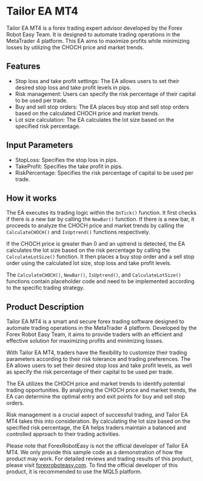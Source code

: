 # Tailor EA MT4

Tailor EA MT4 is a forex trading expert advisor developed by the Forex Robot Easy Team. It is designed to automate trading operations in the MetaTrader 4 platform. This EA aims to maximize profits while minimizing losses by utilizing the CHOCH price and market trends.

## Features

- Stop loss and take profit settings: The EA allows users to set their desired stop loss and take profit levels in pips.
- Risk management: Users can specify the risk percentage of their capital to be used per trade.
- Buy and sell stop orders: The EA places buy stop and sell stop orders based on the calculated CHOCH price and market trends.
- Lot size calculation: The EA calculates the lot size based on the specified risk percentage.

## Input Parameters

- StopLoss: Specifies the stop loss in pips.
- TakeProfit: Specifies the take profit in pips.
- RiskPercentage: Specifies the risk percentage of capital to be used per trade.

## How it works

The EA executes its trading logic within the `OnTick()` function. It first checks if there is a new bar by calling the `NewBar()` function. If there is a new bar, it proceeds to analyze the CHOCH price and market trends by calling the `CalculateCHOCH()` and `IsUptrend()` functions respectively.

If the CHOCH price is greater than 0 and an uptrend is detected, the EA calculates the lot size based on the risk percentage by calling the `CalculateLotSize()` function. It then places a buy stop order and a sell stop order using the calculated lot size, stop loss and take profit levels.

The `CalculateCHOCH()`, `NewBar()`, `IsUptrend()`, and `CalculateLotSize()` functions contain placeholder code and need to be implemented according to the specific trading strategy.

## Product Description

Tailor EA MT4 is a smart and secure forex trading software designed to automate trading operations in the MetaTrader 4 platform. Developed by the Forex Robot Easy Team, it aims to provide traders with an efficient and effective solution for maximizing profits and minimizing losses.

With Tailor EA MT4, traders have the flexibility to customize their trading parameters according to their risk tolerance and trading preferences. The EA allows users to set their desired stop loss and take profit levels, as well as specify the risk percentage of their capital to be used per trade.

The EA utilizes the CHOCH price and market trends to identify potential trading opportunities. By analyzing the CHOCH price and market trends, the EA can determine the optimal entry and exit points for buy and sell stop orders.

Risk management is a crucial aspect of successful trading, and Tailor EA MT4 takes this into consideration. By calculating the lot size based on the specified risk percentage, the EA helps traders maintain a balanced and controlled approach to their trading activities.

Please note that ForexRobotEasy is not the official developer of Tailor EA MT4. We only provide this sample code as a demonstration of how the product may work. For detailed reviews and trading results of this product, please visit [forexroboteasy.com](https://forexroboteasy.com/forex-robot-review/tailor-ea-mt4-review-smart-secure-forex-trading-software/). To find the official developer of this product, it is recommended to use the MQL5 platform.
